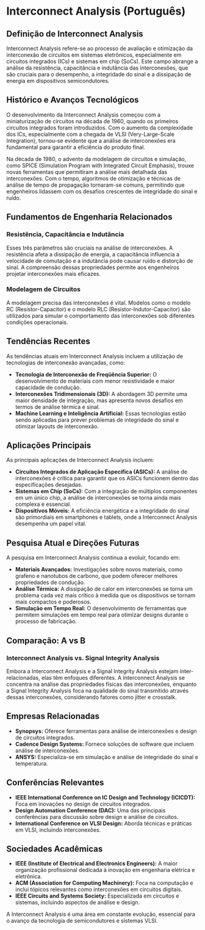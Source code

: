 # Interconnect Analysis (Português)

## Definição de Interconnect Analysis

Interconnect Analysis refere-se ao processo de avaliação e otimização da interconexão de circuitos em sistemas eletrônicos, especialmente em circuitos integrados (ICs) e sistemas em chip (SoCs). Este campo abrange a análise da resistência, capacitância e indutância das interconexões, que são cruciais para o desempenho, a integridade do sinal e a dissipação de energia em dispositivos semicondutores.

## Histórico e Avanços Tecnológicos

O desenvolvimento da Interconnect Analysis começou com a miniaturização de circuitos na década de 1960, quando os primeiros circuitos integrados foram introduzidos. Com o aumento da complexidade dos ICs, especialmente com a chegada de VLSI (Very-Large-Scale Integration), tornou-se evidente que a análise de interconexões era fundamental para garantir a eficiência do produto final.

Na década de 1980, o advento da modelagem de circuitos e simulação, como SPICE (Simulation Program with Integrated Circuit Emphasis), trouxe novas ferramentas que permitiram a análise mais detalhada das interconexões. Com o tempo, algoritmos de otimização e técnicas de análise de tempo de propagação tornaram-se comuns, permitindo que engenheiros lidassem com os desafios crescentes de integridade do sinal e ruído.

## Fundamentos de Engenharia Relacionados

### Resistência, Capacitância e Indutância

Esses três parâmetros são cruciais na análise de interconexões. A resistência afeta a dissipação de energia, a capacitância influencia a velocidade de comutação e a indutância pode causar ruído e distorção de sinal. A compreensão dessas propriedades permite aos engenheiros projetar interconexões mais eficazes.

### Modelagem de Circuitos

A modelagem precisa das interconexões é vital. Modelos como o modelo RC (Resistor-Capacitor) e o modelo RLC (Resistor-Indutor-Capacitor) são utilizados para simular o comportamento das interconexões sob diferentes condições operacionais.

## Tendências Recentes

As tendências atuais em Interconnect Analysis incluem a utilização de tecnologias de interconexão avançadas, como:

- **Tecnologia de Interconexão de Freqüência Superior:** O desenvolvimento de materiais com menor resistividade e maior capacidade de condução.
- **Interconexões Tridimensionais (3D):** A abordagem 3D permite uma maior densidade de integração, mas apresenta novos desafios em termos de análise térmica e sinal.
- **Machine Learning e Inteligência Artificial:** Essas tecnologias estão sendo aplicadas para prever problemas de integridade do sinal e otimizar layouts de interconexão.

## Aplicações Principais

As principais aplicações de Interconnect Analysis incluem:

- **Circuitos Integrados de Aplicação Específica (ASICs):** A análise de interconexões é crítica para garantir que os ASICs funcionem dentro das especificações desejadas.
- **Sistemas em Chip (SoCs):** Com a integração de múltiplos componentes em um único chip, a análise de interconexões se torna ainda mais complexa e essencial.
- **Dispositivos Móveis:** A eficiência energética e a integridade do sinal são primordiais em smartphones e tablets, onde a Interconnect Analysis desempenha um papel vital.

## Pesquisa Atual e Direções Futuras

A pesquisa em Interconnect Analysis continua a evoluir, focando em:

- **Materiais Avançados:** Investigações sobre novos materiais, como grafeno e nanotubos de carbono, que podem oferecer melhores propriedades de condução.
- **Análise Térmica:** A dissipação de calor em interconexões se torna um problema cada vez mais crítico à medida que os dispositivos se tornam mais compactos e poderosos.
- **Simulação em Tempo Real:** O desenvolvimento de ferramentas que permitem simulações em tempo real para otimizar designs durante o processo de fabricação.

## Comparação: A vs B

### Interconnect Analysis vs. Signal Integrity Analysis

Embora a Interconnect Analysis e a Signal Integrity Analysis estejam inter-relacionadas, elas têm enfoques diferentes. A Interconnect Analysis se concentra na análise das propriedades físicas das interconexões, enquanto a Signal Integrity Analysis foca na qualidade do sinal transmitido através dessas interconexões, considerando fatores como jitter e crosstalk.

## Empresas Relacionadas

- **Synopsys:** Oferece ferramentas para análise de interconexões e design de circuitos integrados.
- **Cadence Design Systems:** Fornece soluções de software que incluem análise de interconexões.
- **ANSYS:** Especializa-se em simulação e análise de integridade do sinal e temperatura.

## Conferências Relevantes

- **IEEE International Conference on IC Design and Technology (ICICDT):** Foca em inovações no design de circuitos integrados.
- **Design Automation Conference (DAC):** Uma das principais conferências para discussão sobre design e análise de circuitos.
- **International Conference on VLSI Design:** Aborda técnicas e práticas em VLSI, incluindo interconexões.

## Sociedades Acadêmicas

- **IEEE (Institute of Electrical and Electronics Engineers):** A maior organização profissional dedicada à inovação em engenharia elétrica e eletrônica.
- **ACM (Association for Computing Machinery):** Foca na computação e inclui tópicos relevantes como interconexões em circuitos digitais.
- **IEEE Circuits and Systems Society:** Especializada em circuitos e sistemas, incluindo aspectos de análise e design.

A Interconnect Analysis é uma área em constante evolução, essencial para o avanço da tecnologia de semicondutores e sistemas VLSI.